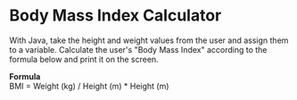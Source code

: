 # Body Mass Index Calculator
With Java, take the height and weight values from the user and assign them to a variable. Calculate the user's "Body Mass Index" according to the formula below and print it on the screen.

**Formula**  
BMI = Weight (kg) / Height (m) * Height (m)